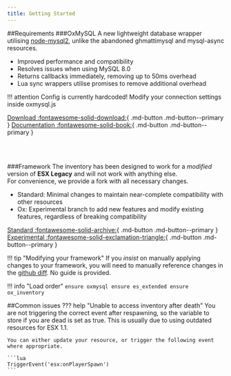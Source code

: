 ```yaml
---
title: Getting Started
---
```

##Requirements
###OxMySQL
A new lightweight database wrapper utilising [node-mysql2](https://github.com/sidorares/node-mysql2), unlike the abandoned ghmattimysql and mysql-async resources.

- Improved performance and compatibility
- Resolves issues when using MySQL 8.0
- Returns callbacks immediately, removing up to 50ms overhead
- Lua sync wrappers utilise promises to remove additional overhead

!!! attention
	Config is currently hardcoded! Modify your connection settings inside oxmysql.js

[Download :fontawesome-solid-download:](https://github.com/overextended/oxmysql){ .md-button .md-button--primary }	[Documentation :fontawesome-solid-book:](https://overextended.github.io/oxmysql){ .md-button .md-button--primary }

<br><br>

###Framework
The inventory has been designed to work for a _modified_ version of **ESX Legacy** and will not work with anything else.  
For convenience, we provide a fork with all necessary changes.

- Standard: Minimal changes to maintain near-complete compatibility with other resources
- Ox: Experimental branch to add new features and modify existing features, regardless of breaking compatibility

[Standard :fontawesome-solid-archive:](https://github.com/overextended/es_extended){ .md-button .md-button--primary }	[Experimental :fontawesome-solid-exclamation-triangle:](https://github.com/overextended/es_extended/tree/ox){ .md-button .md-button--primary }

!!! tip "Modifying your framework"
	If you _insist_ on manually applying changes to your framework, you will need to manually reference changes in the [github diff](https://github.com/overextended/es_extended/commit/c232ff157e219c111e7b484af2375a2859ac331d). No guide is provided.

!!! info "Load order"
	```
	ensure oxmysql
	ensure es_extended
	ensure ox_inventory
	```


##Common issues
??? help "Unable to access inventory after death"
	You are not triggering the correct event after respawning, so the variable to store if you are dead is set as true. This is usually due to using outdated resources for ESX 1.1.

	You can either update your resource, or trigger the following event where appropriate.

	```lua
	TriggerEvent('esx:onPlayerSpawn')
	```